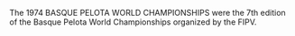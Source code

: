 The 1974 BASQUE PELOTA WORLD CHAMPIONSHIPS were the 7th edition of the Basque Pelota World Championships organized by the FIPV.
